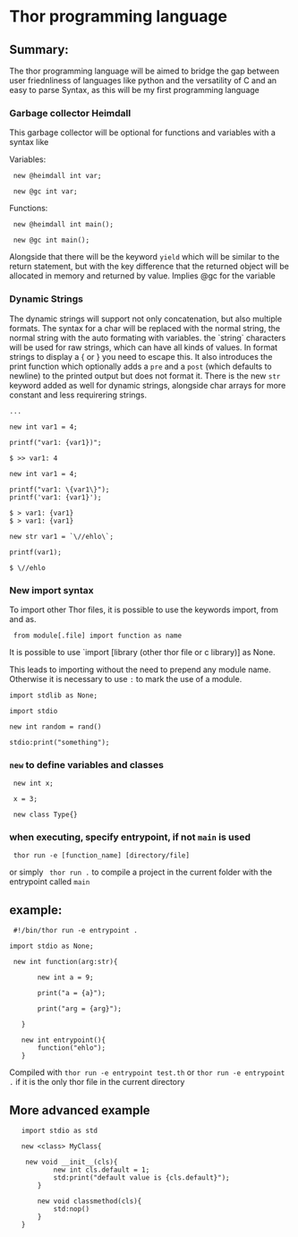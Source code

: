 # Thor programming language

## Summary:

The thor programming language will be aimed to bridge the gap between user friednliness
of languages like python and the versatility of C and an easy to parse Syntax, as this
will be my first programming language

### Garbage collector Heimdall

This garbage collector will be optional for functions and variables with a syntax like

 Variables:
~~~
 new @heimdall int var;

 new @gc int var;  
~~~

 Functions:

~~~
 new @heimdall int main();

 new @gc int main(); 
 ~~~

Alongside that there will be the keyword `yield` which will be similar to the return statement,
but with the key difference that the returned object will be allocated in memory and returned 
by value. Implies @gc for the variable


### Dynamic Strings

The dynamic strings will support not only concatenation, but also multiple formats.
The syntax for a char will be replaced with the normal string, the normal string with the auto
formating with variables. the \`string\` characters will be used for raw strings, which can 
have all kinds of values. In format strings to display a { or } you need to escape this.
It also introduces the print function which optionally adds a `pre` and a `post`
(which defaults to newline) to the printed output but does not format it.
There is the new `str` keyword added as well for dynamic strings, alongside char
arrays for more constant and less requirering strings.

~~~
...

new int var1 = 4; 

printf("var1: {var1})";

$ >> var1: 4

new int var1 = 4;

printf("var1: \{var1\}"); 
printf('var1: {var1}');

$ > var1: {var1}
$ > var1: {var1} 

new str var1 = `\//ehlo\`;

printf(var1);

$ \//ehlo
~~~

###  New import syntax

To import other Thor files, it is possible to use the keywords import, from and as.

``` from module[.file] import function as name```

It is possible to use `import [library (other thor file or c library)] as None.

This leads to importing without the need to prepend any module name. Otherwise it 
is necessary to use `:` to mark the use of a module.

```
import stdlib as None;

import stdio 

new int random = rand()

stdio:print("something");

```

### `new` to define variables and classes

```
 new int x;

 x = 3;

 new class Type{}
 ```
   

### when executing, specify entrypoint, if not `main` is used

` thor run -e [function_name] [directory/file]`

or simply ` thor run .` to compile a project in the current folder with the entrypoint 
called `main`

## example:
```
 #!/bin/thor run -e entrypoint . 

import stdio as None;

 new int function(arg:str){
   
       new int a = 9;
 
       print("a = {a}");

       print("arg = {arg}");

   }

   new int entrypoint(){
       function("ehlo");
   }
```

Compiled with `thor run -e entrypoint test.th` or `thor run -e entrypoint .` if 
it is the only thor file in the current directory



## More advanced example
```
   import stdio as std

   new <class> MyClass{
       
    new void __init__(cls){
           new int cls.default = 1;
           std:print("default value is {cls.default}");
       }

       new void classmethod(cls){
           std:nop()
       }
   }
   ```